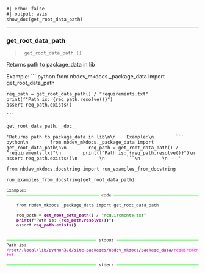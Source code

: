 <!-- WARNING: THIS FILE WAS AUTOGENERATED! DO NOT EDIT! -->


```
#| echo: false
#| output: asis
show_doc(get_root_data_path)
```




---

### get_root_data_path

>      get_root_data_path ()

Returns path to package_data in lib

Example:
    ``` python
    from nbdev_mkdocs._package_data import get_root_data_path

    req_path = get_root_data_path() / "requirements.txt"
    print(f"Path is: {req_path.resolve()}")
    assert req_path.exists()

    ```




```
get_root_data_path.__doc__
```




    'Returns path to package_data in lib\n\n    Example:\n        ``` python\n        from nbdev_mkdocs._package_data import get_root_data_path\n\n        req_path = get_root_data_path() / "requirements.txt"\n        print(f"Path is: {req_path.resolve()}")\n        assert req_path.exists()\n        \n        ```\n        \n    '




```
from nbdev_mkdocs.docstring import run_examples_from_docstring
```


```
run_examples_from_docstring(get_root_data_path)
```


<pre style="white-space:pre;overflow-x:auto;line-height:normal;font-family:Menlo,'DejaVu Sans Mono',consolas,'Courier New',monospace;font-size:.68rem">Example:
<span style="color: #00ff00; text-decoration-color: #00ff00">───────────────────────────────────── </span>code<span style="color: #00ff00; text-decoration-color: #00ff00"> ─────────────────────────────────────</span>

    from nbdev_mkdocs._package_data import get_root_data_path

    req_path = <span style="color: #800080; text-decoration-color: #800080; font-weight: bold">get_root_data_path</span><span style="font-weight: bold">()</span> <span style="color: #800080; text-decoration-color: #800080">/</span> <span style="color: #008000; text-decoration-color: #008000">"requirements.txt"</span>
    <span style="color: #800080; text-decoration-color: #800080; font-weight: bold">print</span><span style="font-weight: bold">(</span>f"Path is: <span style="font-weight: bold">{</span><span style="color: #800080; text-decoration-color: #800080; font-weight: bold">req_path.resolve</span><span style="font-weight: bold">()}</span>"<span style="font-weight: bold">)</span>
    assert <span style="color: #800080; text-decoration-color: #800080; font-weight: bold">req_path.exists</span><span style="font-weight: bold">()</span>


<span style="color: #00ff00; text-decoration-color: #00ff00">──────────────────────────────────── </span>stdout<span style="color: #00ff00; text-decoration-color: #00ff00"> ────────────────────────────────────</span>
Path is: 
<span style="color: #800080; text-decoration-color: #800080">/root/.local/lib/python3.8/site-packages/nbdev_mkdocs/package_data/</span><span style="color: #ff00ff; text-decoration-color: #ff00ff">requirements.</span>
<span style="color: #ff00ff; text-decoration-color: #ff00ff">txt</span>

<span style="color: #00ff00; text-decoration-color: #00ff00">──────────────────────────────────── </span>stderr<span style="color: #00ff00; text-decoration-color: #00ff00"> ────────────────────────────────────</span>

</pre>




```

```
